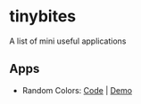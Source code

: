 # tinybites

A list of mini useful applications

## Apps
- Random Colors: [Code](https://github.com/npranto/tinybites/tree/master/random-colors) | [Demo](https://npranto.github.io/tinybites/random-colors/src/)